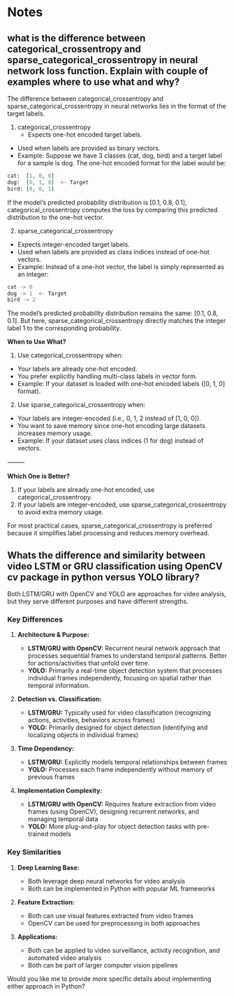 # Notes

## what is the difference between categorical_crossentropy and sparse_categorical_crossentropy in neural network loss function. Explain with couple of examples where to use what and why?

The difference between categorical_crossentropy and sparse_categorical_crossentropy in neural networks lies in the format of the target labels.

1. categorical_crossentropy
   * Expects one-hot encoded target labels.

* Used when labels are provided as binary vectors.
* Example:
Suppose we have 3 classes (cat, dog, bird) and a target label for a sample is dog. The one-hot encoded format for the label would be:

```python
cat:  [1, 0, 0]
dog:  [0, 1, 0]  <- Target
bird: [0, 0, 1]
```

If the model’s predicted probability distribution is [0.1, 0.8, 0.1], categorical_crossentropy computes the loss by comparing this predicted distribution to the one-hot vector.

2. sparse_categorical_crossentropy

* Expects integer-encoded target labels.
* Used when labels are provided as class indices instead of one-hot vectors.
* Example:
Instead of a one-hot vector, the label is simply represented as an integer:

```python
cat -> 0
dog -> 1  <- Target
bird -> 2
```

The model’s predicted probability distribution remains the same: [0.1, 0.8, 0.1]. But here, sparse_categorical_crossentropy directly matches the integer label 1 to the corresponding probability.

**When to Use What?**

1. Use categorical_crossentropy when:
  * Your labels are already one-hot encoded.
  * You prefer explicitly handling multi-class labels in vector form.
  * Example: If your dataset is loaded with one-hot encoded labels ([0, 1, 0] format).
2. Use sparse_categorical_crossentropy when:
  * Your labels are integer-encoded (i.e., 0, 1, 2 instead of [1, 0, 0]).
  * You want to save memory since one-hot encoding large datasets increases memory usage.
  * Example: If your dataset uses class indices (1 for dog) instead of vectors.

⸻

**Which One is Better?**

1. If your labels are already one-hot encoded, use categorical_crossentropy.
2. If your labels are integer-encoded, use sparse_categorical_crossentropy to avoid extra memory usage.

For most practical cases, sparse_categorical_crossentropy is preferred because it simplifies label processing and reduces memory overhead.

## Whats the difference and similarity between video LSTM or GRU classification using OpenCV cv package in python versus YOLO library?

Both LSTM/GRU with OpenCV and YOLO are approaches for video analysis, but they serve different purposes and have different strengths.

### Key Differences

1. **Architecture & Purpose:**
   * **LSTM/GRU with OpenCV:** Recurrent neural network approach that processes sequential frames to understand temporal patterns. Better for actions/activities that unfold over time.
   * **YOLO:** Primarily a real-time object detection system that processes individual frames independently, focusing on spatial rather than temporal information.

2. **Detection vs. Classification:**
   * **LSTM/GRU:** Typically used for video classification (recognizing actions, activities, behaviors across frames)
   * **YOLO:** Primarily designed for object detection (identifying and localizing objects in individual frames)

3. **Time Dependency:**
   * **LSTM/GRU:** Explicitly models temporal relationships between frames
   * **YOLO:** Processes each frame independently without memory of previous frames

4. **Implementation Complexity:**
   * **LSTM/GRU with OpenCV:** Requires feature extraction from video frames (using OpenCV), designing recurrent networks, and managing temporal data
   * **YOLO:** More plug-and-play for object detection tasks with pre-trained models

### Key Similarities

1. **Deep Learning Base:**
   * Both leverage deep neural networks for video analysis
   * Both can be implemented in Python with popular ML frameworks

2. **Feature Extraction:**
   * Both can use visual features extracted from video frames
   * OpenCV can be used for preprocessing in both approaches

3. **Applications:**
   * Both can be applied to video surveillance, activity recognition, and automated video analysis
   * Both can be part of larger computer vision pipelines

Would you like me to provide more specific details about implementing either approach in Python?
